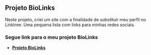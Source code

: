 ## Projeto BioLinks
Neste projeto, criei um site com a finalidade de substituir meu perfil no Linktree. Uma pequena lista com links para minhas redes sociais. 

### Segue link para o meu projeto **BioLinks**
- **[Projeto BioLinks](https://jsvatre.github.io/biolinks)**